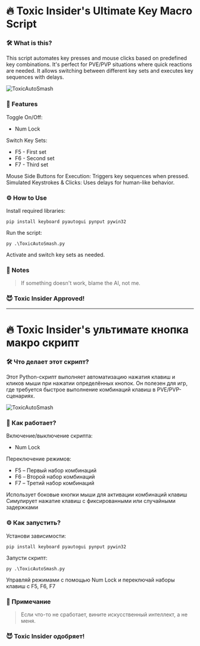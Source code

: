 # 🔥 Toxic Insider's Ultimate Key Macro Script

### 🛠 What is this?

This script automates key presses and mouse clicks based on predefined key combinations. It's perfect for PVE/PVP situations where quick reactions are needed. It allows switching between different key sets and executes key sequences with delays.

![ToxicAutoSmash](https://github.com/user-attachments/assets/74717073-fa8b-49a5-846a-b67a1384a96e)

### 🚀 Features

Toggle On/Off: 
- Num Lock

Switch Key Sets:

- F5 - First set
- F6 - Second set
- F7 - Third set

Mouse Side Buttons for Execution: Triggers key sequences when pressed.
Simulated Keystrokes & Clicks: Uses delays for human-like behavior.

### ⚙ How to Use

Install required libraries:
```
pip install keyboard pyautogui pynput pywin32
```
Run the script:
```
py .\ToxicAutoSmash.py
```
Activate and switch key sets as needed.

### 📝 Notes

> If something doesn't work, blame the AI, not me.

### 😈 Toxic Insider Approved!

---

# 🔥 Toxic Insider's ультимате кнопка макро скрипт

### 🛠 Что делает этот скрипт?

Этот Python-скрипт выполняет автоматизацию нажатия клавиш и кликов мыши при нажатии определённых кнопок. Он полезен для игр, где требуется быстрое выполнение комбинаций клавиш в PVE/PVP-сценариях.

![ToxicAutoSmash](https://github.com/user-attachments/assets/74717073-fa8b-49a5-846a-b67a1384a96e)

### 🚀 Как работает?

Включение/выключение скрипта: 
- Num Lock

Переключение режимов:

- F5 – Первый набор комбинаций
- F6 – Второй набор комбинаций
- F7 – Третий набор комбинаций

Использует боковые кнопки мыши для активации комбинаций клавиш
Симулирует нажатие клавиш с фиксированными или случайными задержками

### ⚙ Как запустить?

Установи зависимости:
```
pip install keyboard pyautogui pynput pywin32
```
Запусти скрипт:
```
py .\ToxicAutoSmash.py
```
Управляй режимами с помощью Num Lock и переключай наборы клавиш с F5, F6, F7

### 📝 Примечание

> Если что-то не сработает, вините искусственный интеллект, а не меня.

### 😈 Toxic Insider одобряет!
